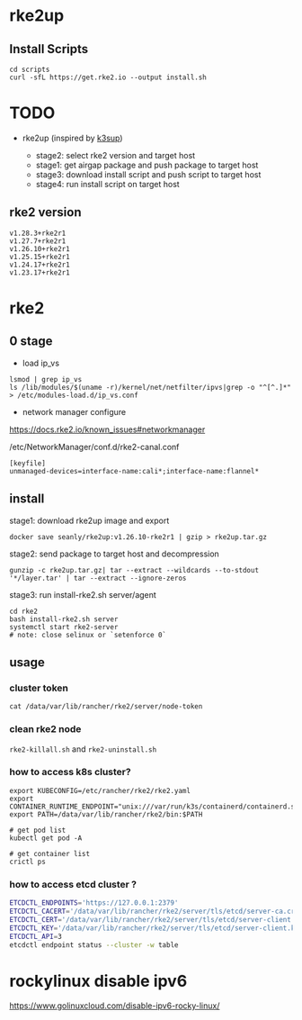 # rke2up

## Install Scripts

```
cd scripts
curl -sfL https://get.rke2.io --output install.sh
```

# TODO

- rke2up (inspired by [k3sup](https://github.com/alexellis/k3sup))

    - stage2: select rke2 version and target host
    - stage1: get airgap package and push package to target host
    - stage3: download install script and push script to target host
    - stage4: run install script on target host

## rke2 version

    v1.28.3+rke2r1
    v1.27.7+rke2r1
    v1.26.10+rke2r1
    v1.25.15+rke2r1
    v1.24.17+rke2r1
    v1.23.17+rke2r1

# rke2

## 0 stage

- load ip_vs
```
lsmod | grep ip_vs
ls /lib/modules/$(uname -r)/kernel/net/netfilter/ipvs|grep -o "^[^.]*" > /etc/modules-load.d/ip_vs.conf

```

- network manager configure

https://docs.rke2.io/known_issues#networkmanager

/etc/NetworkManager/conf.d/rke2-canal.conf
```
[keyfile]
unmanaged-devices=interface-name:cali*;interface-name:flannel*
```


## install 


stage1: download rke2up image and export

```
docker save seanly/rke2up:v1.26.10-rke2r1 | gzip > rke2up.tar.gz
```

stage2: send package to target host and decompression

```
gunzip -c rke2up.tar.gz| tar --extract --wildcards --to-stdout '*/layer.tar' | tar --extract --ignore-zeros
```

stage3: run install-rke2.sh server/agent

```
cd rke2
bash install-rke2.sh server
systemctl start rke2-server
# note: close selinux or `setenforce 0`
```

## usage

### cluster token

```
cat /data/var/lib/rancher/rke2/server/node-token

```

### clean rke2 node

`rke2-killall.sh` and `rke2-uninstall.sh`

### how to access k8s cluster?

```
export KUBECONFIG=/etc/rancher/rke2/rke2.yaml
export CONTAINER_RUNTIME_ENDPOINT="unix:///var/run/k3s/containerd/containerd.sock"
export PATH=/data/var/lib/rancher/rke2/bin:$PATH

# get pod list
kubectl get pod -A

# get container list
crictl ps

```

### how to access etcd cluster ?
```bash
ETCDCTL_ENDPOINTS='https://127.0.0.1:2379' 
ETCDCTL_CACERT='/data/var/lib/rancher/rke2/server/tls/etcd/server-ca.crt'
ETCDCTL_CERT='/data/var/lib/rancher/rke2/server/tls/etcd/server-client.crt'
ETCDCTL_KEY='/data/var/lib/rancher/rke2/server/tls/etcd/server-client.key' 
ETCDCTL_API=3
etcdctl endpoint status --cluster -w table
```


# rockylinux disable ipv6

https://www.golinuxcloud.com/disable-ipv6-rocky-linux/